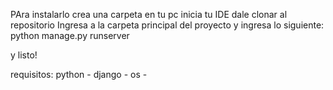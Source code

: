 PAra instalarlo crea una carpeta en tu pc
inicia tu IDE
dale clonar al repositorio
Ingresa a la carpeta principal del proyecto y ingresa lo siguiente:
python manage.py runserver

y listo!

requisitos:
python - django - os - 